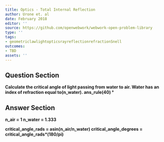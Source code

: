 ```yaml
---
title: Optics - Total Internal Reflection
author: Urone et. al
date: February 2018
editor: ''
source: https://github.com/openwebwork/webwork-open-problem-library
type: ''
tags:
- geometriclawlightopticsrayreflectionrefractionSnell
outcomes:
- TBD
assets: ''
---
```


## Question Section 

<b>
Calculate the critical angle of light passing from water to air. Water has an index of refraction equal to(n_water).
ans_rule(40) &#176;


## Answer Section

n_air = 1
n_water = 1.333

critical_angle_rads = asin(n_air/n_water)
critical_angle_degrees = critical_angle_rads*(180/pi)